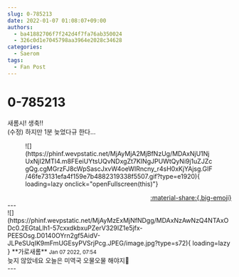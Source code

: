 ```yaml
---
slug: 0-785213
date: 2022-01-07 01:08:07+09:00
authors:
  - ba41882706f7f242d4f7fa76ab350024
  - 326c0d1e7045798aa3964e2028c34628
categories:
  - Saerom
tags:
  - Fan Post
---
```


# 0-785213

<div class="post-container" markdown="1">
<div class="content-container md-sidebar__scrollwrap" markdown="1">

새롬시! 생축!!<br>(수정) 하지만 1분 늦었다규 한다...
<figure markdown="1">
![](https://phinf.wevpstatic.net/MjAyMjA2MjBfNzUg/MDAxNjU1NjUxNjI2MTI4.m8FEeiUYtsUQvNDxgZt7KINgJPUWtQyNi9j1uZJZcgQg.cgMGrzFJ8cWpSascJxvW4oeWIRncny_r4sH0xKjYAjsg.GIF/46fe73131efa4f159e7b4882319338f5507.gif?type=e1920){ loading=lazy onclick="openFullscreen(this)"}
</figure>


</div>
</div>

<div style="text-align: right;" markdown="1">
<a href="https://weverse.io/fromis9/fanpost/0-785213" style="text-align: right;">:material-share:{.big-emoji}</a>
</div>
---

<div class="comments-container md-sidebar__scrollwrap" markdown="1">
<div class="comment" markdown="1">
<div class='id-container' markdown="1">
![](https://phinf.wevpstatic.net/MjAyMzExMjNfNDgg/MDAxNzAwNzQ4NTAxODc0.2EGtaLlh1-57cxxdkbxuPZerV329IZ1e5jfx-PEESOsg.D0140OYrn2gf5AidV-JLPeSUqIK9mFmUGEsyPVSrjPcg.JPEG/image.jpg?type=s72){ loading=lazy }
**<span class="artist">가로새롬</span>** <small>Jan 07 2022, 07:54</small><br>
</div>
<div class='comment-body' markdown="1">
늦지 않았네요 오늘은 미역국 오물오물 해야지🍚
</div>
</div>
</div>
---
